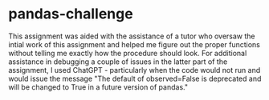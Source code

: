 # pandas-challenge

This assignment was aided with the assistance of a tutor who oversaw the intial work of this assignment and helped me figure out the proper functions without telling me exactly how the procedure should look. For additional assistance in debugging a couple of issues in the latter part of the assignment, I used ChatGPT - particularly when the code would not run and would issue the message "The default of observed=False is deprecated and will be changed to True in a future version of pandas." 
